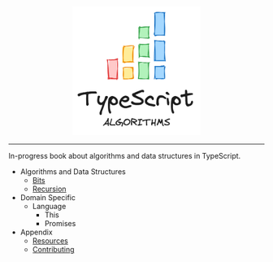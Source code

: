 <p align="center">
  <img src="./book/images/typescript-algorithms-logo.png" alt="typescript algorithms logo" width="50%"/>
</p>

---

In-progress book about algorithms and data structures in TypeScript.

-   Algorithms and Data Structures
    -   [Bits](docs/bits.md)
    -   [Recursion](docs/recursion.md)
-   Domain Specific
    -   Language
        -   This
        -   Promises
-   Appendix
    -   [Resources](docs/resources.md)
    -   [Contributing](docs/contributing.md)
